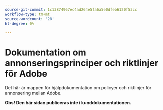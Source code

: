 ```yaml
---
source-git-commit: 1c13874967ec4ad264e5fa6a5e0dfeb6120f53cc
workflow-type: tm+mt
source-wordcount: '28'
ht-degree: 0%

---
```

# Dokumentation om annonseringsprinciper och riktlinjer för Adobe

Det här är mappen för hjälpdokumentation om policyer och riktlinjer för annonsering mellan Adobe.

**Obs! Den här sidan publiceras inte i kunddokumentationen.**
